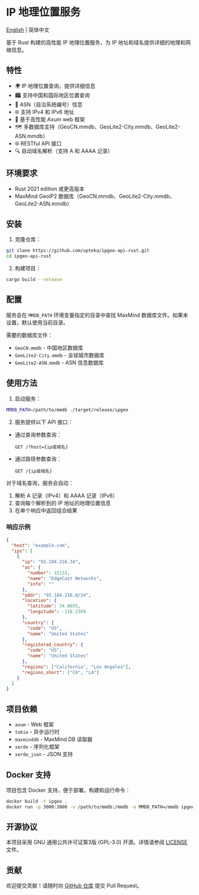 # IP 地理位置服务

[English](README_EN.md) | 简体中文

基于 Rust 构建的高性能 IP 地理位置服务，为 IP 地址和域名提供详细的地理和网络信息。

## 特性

- 🌍 IP 地理位置查询，提供详细信息
- 🏙️ 支持中国和国际地区位置查询
- 🔄 ASN（自治系统编号）信息
- 🌐 支持 IPv4 和 IPv6 地址
- 🚀 基于高性能 Axum web 框架
- 🗺️ 多数据库支持（GeoCN.mmdb、GeoLite2-City.mmdb、GeoLite2-ASN.mmdb）
- 🌐 RESTful API 接口
- 🔍 自动域名解析（支持 A 和 AAAA 记录）

## 环境要求

- Rust 2021 edition 或更高版本
- MaxMind GeoIP2 数据库（GeoCN.mmdb、GeoLite2-City.mmdb、GeoLite2-ASN.mmdb）

## 安装

1. 克隆仓库：
```bash
git clone https://github.com/upteka/ipgeo-api-rust.git
cd ipgeo-api-rust
```

2. 构建项目：
```bash
cargo build --release
```

## 配置

服务会在 `MMDB_PATH` 环境变量指定的目录中查找 MaxMind 数据库文件。如果未设置，默认使用当前目录。

需要的数据库文件：
- `GeoCN.mmdb` - 中国地区数据库
- `GeoLite2-City.mmdb` - 全球城市数据库
- `GeoLite2-ASN.mmdb` - ASN 信息数据库

## 使用方法

1. 启动服务：
```bash
MMDB_PATH=/path/to/mmdb ./target/release/ipgeo
```

2. 服务提供以下 API 接口：

- 通过查询参数查询：
  ```
  GET /?host={ip或域名}
  ```

- 通过路径参数查询：
  ```
  GET /{ip或域名}
  ```

对于域名查询，服务会自动：
1. 解析 A 记录（IPv4）和 AAAA 记录（IPv6）
2. 查询每个解析到的 IP 地址的地理位置信息
3. 在单个响应中返回组合结果

### 响应示例

```json
{
  "host": "example.com",
  "ips": [
    {
      "ip": "93.184.216.34",
      "as": {
        "number": 15133,
        "name": "EdgeCast Networks",
        "info": ""
      },
      "addr": "93.184.216.0/24",
      "location": {
        "latitude": 34.0655,
        "longitude": -118.2389
      },
      "country": {
        "code": "US",
        "name": "United States"
      },
      "registered_country": {
        "code": "US",
        "name": "United States"
      },
      "regions": ["California", "Los Angeles"],
      "regions_short": ["CA", "LA"]
    }
  ]
}
```

## 项目依赖

- `axum` - Web 框架
- `tokio` - 异步运行时
- `maxminddb` - MaxMind DB 读取器
- `serde` - 序列化框架
- `serde_json` - JSON 支持

## Docker 支持

项目包含 Docker 支持，便于部署。构建和运行命令：

```bash
docker build -t ipgeo .
docker run -p 3000:3000 -v /path/to/mmdb:/mmdb -e MMDB_PATH=/mmdb ipgeo
```

## 开源协议

本项目采用 GNU 通用公共许可证第3版 (GPL-3.0) 开源。详情请参阅 [LICENSE](LICENSE) 文件。

## 贡献

欢迎提交贡献！请随时向 [GitHub 仓库](https://github.com/upteka/ipgeo-api-rust) 提交 Pull Request。 